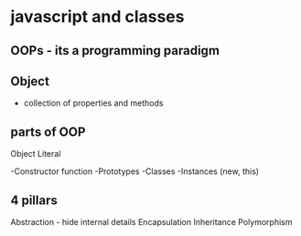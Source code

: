 # javascript and classes

## OOPs -  its a programming paradigm

## Object
- collection of properties and methods

## parts of OOP
Object Literal

-Constructor function
-Prototypes
-Classes
-Instances (new, this)

## 4 pillars 
Abstraction - hide internal details
Encapsulation
Inheritance
Polymorphism